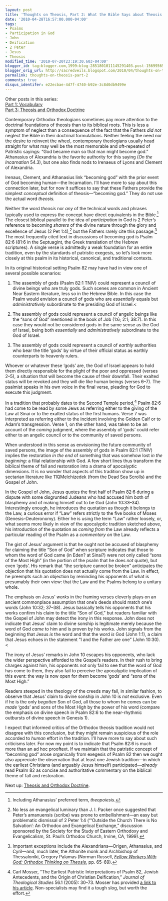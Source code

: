 ```yaml
---
layout: post
title: 'Thoughts on Theosis, Part 2: What the Bible Says about Theosis'
date: '2010-04-28T16:57:00.000-04:00'
tags:
- Psalms
- Participation in God
- John
- Deification
- 2 Peter
- Jesus
- Theosis
modified_time: '2010-07-20T23:19:30.603-04:00'
blogger_id: tag:blogger.com,1999:blog-2851801011145291403.post-1569956540557914911
blogger_orig_url: http://sacredveils.blogspot.com/2010/04/thoughts-on-theosis-part-2-what-bible.html
permalink: thoughts-on-theosis-part-2
comments: true
disqus_identifer: e22ecbae-4d7f-4740-b92e-3c8d0db9499e
---
```


Other posts in this series:  
[Part 1: Vocabulary](/thoughts-on-theosis-part-1)  
[Part 3: Theosis and Orthodox Doctrine](/thoughts-on-theosis-part-3)

Contemporary Orthodox theologians sometimes pay more attention to the doctrinal foundations of theosis than to its biblical roots. This is less a symptom of neglect than a consequence of the fact that the Fathers *did not* neglect the Bible in their doctrinal formulations. Neither feeling the need nor the desire to reinvent the wheel, contemporary theologians usually head straight for what may well be the most memorable and oft-repeated of Patristic sayings: “God became man so that man might become god.” Athanasius of Alexandria is the favorite authority for this saying (*On the Incarnation* 54.3), but one also finds nods to Irenaeus of Lyons and Clement of Alexandria.

Irenaus, Clement, and Athanasius link “becoming god” with the prior event of God becoming human—the Incarnation. I’ll have more to say about this connection later, but for now it suffices to say that these Fathers provide the simplest *conceptual* definition of theosis—“becoming god.” They do not use the actual word *theosis.*

Neither the word *theosis* nor *any* of the technical words and phrases typically used to express the concept have direct equivalents in the Bible.[^1] The closest biblical parallel to the idea of *participation* in God is 2 Peter’s reference to becoming *sharers* of the divine nature through the glory and excellence of Jesus (2 Pet 1:4),[^2] but the Fathers rarely cite this passage.[^3] <!--excerpt.start-->The most frequently cited text in discussions of becoming god is Psalm 82:6 (81:6 in the Septuagint, the Greek translation of the Hebrew scriptures). A single verse is admittedly a weak foundation for an entire tradition, even by the standards of patristic exegesis, so let’s look more closely at this psalm in its historical, canonical, and traditional contexts.<!--excerpt.end-->

In its original historical setting Psalm 82 may have had in view one of several possible scenarios:

1. The assembly of gods (Psalm 82:1 TNIV) could represent a council of divine beings who are truly gods. Such scenes are common in Ancient Near Eastern literature, less so in the Hebrew Bible. In this case the Psalm would envision a council of gods who are *essentially* equals but *administratively* subordinate to the presiding God of Israel.<

2. The assembly of gods could represent a council of angelic beings like the “sons of God” mentioned in the book of Job (<cite style="font-style: normal" title="Job 1:6" class="bibleref">1:6</cite>; <cite style="font-style: normal" title="Job 2:1" class="bibleref">2:1</cite>; <cite style="font-style: normal" title="Job 38:7" class="bibleref">38:7</cite>). In this case they would not be considered gods in the same sense as the God of Israel, being both *essentially* and *administratively* subordinate to the God of Israel.

3. The assembly of gods could represent a council of *earthly* authorities who bear the title ‘gods’ by virtue of their official status as earthly counterparts to heavenly rulers.

Whoever or whatever these ‘gods’ are, the God of Israel appears to hold them directly responsible for the plight of the poor and oppressed (<cite style="font-style: normal" title="Psalm 82:2–5" class="bibleref">verses 2–5</cite>), a situation that will become the cause of their downfall. Their exalted status will be revoked and they will die like human beings (<cite style="font-style: normal" title="Psalm 82:6–7" class="bibleref">verses 6–7</cite>). The psalmist speaks in his own voice in the <cite style="font-style: normal" title="Psalm 82:8" class="bibleref">final verse</cite>, pleading for God to execute this judgment.

In a tradition that probably dates to the Second Temple period,[^4] Psalm 82:6 had come to be read by some Jews as referring either to the giving of the Law at Sinai or to the exalted status of the first humans. <cite style="font-style: normal" title="Psalm 82:7" class="bibleref">Verse 7</cite> was interpreted as referring either to the incident involving the Golden Calf or to Adam’s transgression. Verse 1, on the other hand, was taken to be an account of the *coming* judgment, where the assembly of ‘gods’ could refer either to an angelic council or to the community of saved persons.

When understood in this sense as envisioning the future community of saved persons, the image of the assembly of gods in Psalm 82:1 (TNIV) implies the restoration *in the end* of something that was somehow lost *in the beginning:* a filial relationship with God. A few short lines thus transform the biblical theme of fall and restoration into a drama of apocalyptic dimensions. It is no wonder that aspects of this tradition show up in sectarian literature like 11QMelchizedek (from the Dead Sea Scrolls) and the Gospel of John.

In the Gospel of John, Jesus quotes the first half of <span class="noTag">Psalm 82:6</span> during a dispute with some disgruntled Judeans who had accused him both of blasphemy and of making himself out to be God (John 10:33–34). Interestingly enough, he introduces the quotation as though it belongs to the Law, a curious error if “Law” refers strictly to the five books of Moses (Genesis–Deuteronomy). Either he is using the term “Law” rather loosely, or, what seems more likely in view of the apocalyptic tradition sketched above, his introduction of the quotation as *coming from* the Law already reflects a particular reading of the Psalm as a *commentary on* the Law.

The gist of Jesus’ argument is that he ought not be accused of blasphemy for claiming the title “Son of God” when scripture indicates that those to whom the word of God came (in Eden? at Sinai?) were not only called “sons of the Most High” (in the portion of the psalm that he does *not* quote), but even ‘gods’. His remark that “the scripture cannot be broken” anticipates the objection that his quotation does not actually come from the Law. In effect, he preempts such an objection by reminding his opponents of what is presumably their own view: that the Law and the Psalms belong to a unitary whole.

The emphasis on Jesus’ *works* in the framing verses cleverly plays on an ancient commonplace assumption that one’s deeds should match one’s words (John 10:32; 37–38). Jesus basically tells his opponents that his works confirm his claim to the title “Son of God,” but readers familiar with the Gospel of John may detect the irony in this response. John does not indicate that Jesus’ claim to divine sonship is legitimate merely because the word of God *came* to him and is proven by his works. John signals from the beginning that Jesus *is* the word and that the word *is* God (John 1:1), a claim that Jesus echoes in the statement “I and the Father are one” (<span class="noTag">John 10:30</span>).<

The irony of Jesus’ remarks in John 10 escapes his opponents, who lack the wider perspective afforded to the Gospel’s readers. In their rush to bring charges against him, his opponents not only fail to see that the word of God has come to them, they also fail to perceive the apocalyptic implication of this event: the way is now open for *them* become ‘gods’ and “sons of the Most High.”

Readers steeped in the theology of the creeds may fail, in similar fashion, to observe that Jesus’ claim to divine sonship in John 10 is *not* exclusive. Even if he is the only *begotten* Son of God, all those to whom he comes can be *made* ‘gods’ and sons of the Most High by the power of his word (compare the emphasis on divine speech in Psalm 82:6 to the near-rhythmic outbursts of divine speech in <cite style="font-style: normal" title="Genesis 1:1–2:4" class="bibleref">Genesis 1</cite>).

I expect that informed critics of the Orthodox theosis tradition would not disagree with this conclusion, but they might remain suspicious of the role accorded to *human* effort in the tradition. I'll have more to say about such criticisms later. For now my point is to indicate that <span class="noTag">Psalm 82:6</span> is much more than an ad hoc prooftext. If we maintain that the patristic concept of “becoming god” arose organically from exegesis of Psalm 82 then we ought also appreciate the observation that at least one Jewish tradition—in which the earliest Christians (and arguably Jesus himself) participated—*already* read Psalm 82 as concise and authoritative commentary on the biblical theme of fall and restoration.

Next up: [Theosis and Orthodox Doctrine](/thoughts-on-theosis-part-3).

[^1]: Including Athanasius’ preferred term, *theopoiesis.*

[^2]: No less an evangelical luminary than J.&nbsp;I. Packer once suggested that Peter’s amanuensis (scribe) was prone to embellishment—an easy but problematic dismissal of <span class="noTag">2 Peter 1:4</span> (“‘Outside the Church There is No Salvation’: An Orthodox and Evangelical Exchange,” discussion sponsored by the Society for the Study of Eastern Orthodoxy and Evangelicalism, St. Paul’s Orthodox Church, Irvine, CA, 1999).

[^3]: Important exceptions include the Alexandrians—Origen, Athanasius, and Cyril—and, much later, the Athonite monk and Archbishop of Thessaloniki, Gregory Palamas (Norman Russell, *[Fellow Workers With God: Orthodox Thinking on Theosis](http://www.amazon.com/Fellow-Workers-God-Orthodox-Foundations/dp/0881413399?ie=UTF8&tag=sacrveil-20&link_code=btl&camp=213689&creative=392969)*, pp. 65–69).

[^4]: Carl Mosser, “The Earliest Patristic Interpretations of Psalm 82, Jewish Antecedents, and the Origin of Christian Deification,” *Journal of Theological Studies* 56.1 (2005): 30–73. Mosser has provided [a link to his article](http://jts.oxfordjournals.org/cgi/reprint/56/1/30?ijkey=MVYy5AKqzoJZkgZ&keytype=ref). Non-specialists may find it a tough slog, but worth the effort.